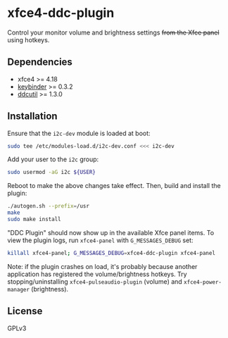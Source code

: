 # xfce4-ddc-plugin

Control your monitor volume and brightness settings ~~from the Xfce panel~~
using hotkeys.

## Dependencies

- xfce4 >= 4.18
- [keybinder](https://github.com/kupferlauncher/keybinder) >= 0.3.2
- [ddcutil](https://github.com/rockowitz/ddcutil) >= 1.3.0

## Installation

Ensure that the `i2c-dev` module is loaded at boot:

```Bash
sudo tee /etc/modules-load.d/i2c-dev.conf <<< i2c-dev
```

Add your user to the `i2c` group:

```Bash
sudo usermod -aG i2c ${USER}
```

Reboot to make the above changes take effect. Then, build and install the
plugin:

```Bash
./autogen.sh --prefix=/usr
make
sudo make install
```

"DDC Plugin" should now show up in the available Xfce panel items. To view
the plugin logs, run `xfce4-panel` with `G_MESSAGES_DEBUG` set:

```Bash
killall xfce4-panel; G_MESSAGES_DEBUG=xfce4-ddc-plugin xfce4-panel
```

Note: if the plugin crashes on load, it's probably because another
application has registered the volume/brightness hotkeys. Try
stopping/uninstalling `xfce4-pulseaudio-plugin` (volume) and
`xfce4-power-manager` (brightness).

## License

GPLv3
